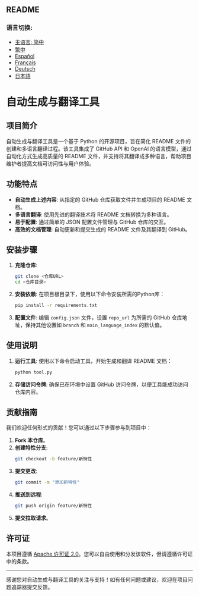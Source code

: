 ## README

### 语言切换:
- [主语言: 简中](README.md)
- [繁中](README_繁中.md)
- [Español](README_Español.md)
- [Français](README_Français.md)
- [Deutsch](README_Deutsch.md)
- [日本語](README_日本語.md)

# 自动生成与翻译工具

## 项目简介

自动生成与翻译工具是一个基于 Python 的开源项目，旨在简化 README 文件的创建和多语言翻译过程。该工具集成了 GitHub API 和 OpenAI 的语言模型，通过自动化方式生成高质量的 README 文件，并支持将其翻译成多种语言，帮助项目维护者提高文档可访问性与用户体验。

## 功能特点

- **自动生成上述内容**: 从指定的 GitHub 仓库获取文件并生成项目的 README 文档。
- **多语言翻译**: 使用先进的翻译技术将 README 文档转换为多种语言。
- **易于配置**: 通过简单的 JSON 配置文件管理与 GitHub 仓库的交互。
- **高效的文档管理**: 自动更新和提交生成的 README 文件及其翻译到 GitHub。

## 安装步骤

1. **克隆仓库**:
   ```bash
   git clone <仓库URL>
   cd <仓库目录>
   ```

2. **安装依赖**:
   在项目根目录下，使用以下命令安装所需的Python库：
   ```bash
   pip install -r requirements.txt
   ```

3. **配置文件**:
   编辑 `config.json` 文件，设置 `repo_url` 为所需的 GitHub 仓库地址，保持其他设置如 `branch` 和 `main_language_index` 的默认值。

## 使用说明

1. **运行工具**:
   使用以下命令启动工具，开始生成和翻译 README 文档：
   ```bash
   python tool.py
   ```

2. **存储访问令牌**:
   确保已在环境中设置 GitHub 访问令牌，以便工具能成功访问仓库内容。

## 贡献指南

我们欢迎任何形式的贡献！您可以通过以下步骤参与到项目中：

1. **Fork 本仓库**。
2. **创建特性分支**:
   ```bash
   git checkout -b feature/新特性
   ```
3. **提交更改**:
   ```bash
   git commit -m "添加新特性"
   ```
4. **推送到远程**:
   ```bash
   git push origin feature/新特性
   ```
5. **提交拉取请求**。

## 许可证

本项目遵循 [Apache 许可证 2.0](http://www.apache.org/licenses/LICENSE-2.0)。您可以自由使用和分发该软件，但请遵循许可证中的条款。

---

感谢您对自动生成与翻译工具的关注与支持！如有任何问题或建议，欢迎在项目问题追踪器提交反馈。